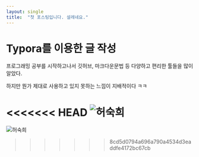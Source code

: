 ```yaml
---
layout: single
title:  "첫 포스팅입니다. 설레네요."
---
```






# Typora를 이용한 글 작성

프로그래밍 공부를 시작하고나서 깃허브, 마크다운문법 등 다양하고 편리한 툴들을 많이 알았다.

하지만 뭔가 제대로 사용하고 있지 못하는 느낌이 지배적이다 ㅋㅋ



<<<<<<< HEAD
![허숙희](C:\gilddongddi.github.io\images\허숙희.png)
=======
![허숙희](C:\Users\infan\Pictures\허숙희.png)
>>>>>>> 8cd5d0794a696a790a4534d3eaddfe4172bc67cb
